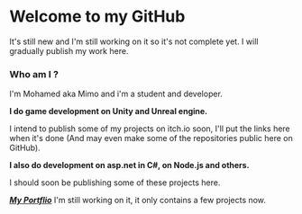 # Welcome to my GitHub

It's still new and I'm still working on it so it's not complete yet.
I will gradually publish my work here.

### Who am I ?

I'm Mohamed aka Mimo and i'm a student and developer.

**I do game development on Unity and Unreal engine.**

I intend to publish some of my projects on itch.io soon, I'll put the links here when it's done (And may even make some of the repositories public here on GitHub).

**I also do development on asp.net in C#, on Node.js and others.**

I should soon be publishing some of these projects here.

***[My Portflio](http://mimolol.github.io/)***
I'm still working on it, it only contains a few projects now.
